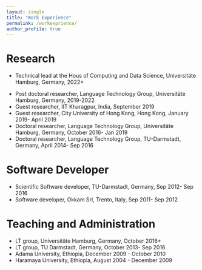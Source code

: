 ```yaml
---
layout: single
title: "Work Experience"
permalink: /workexprience/
author_profile: true
---
```



<h1 class="bodytext"><b>Research<a id="Software"></a></b></h1>
<ul>
<li>Technical lead at the Hous of Computing and Data Science, Universitäte  Hamburg, Germany, 2022+</li>
</ul>
<ul>
<li>Post doctoral researcher, Language Technology Group, Universitäte  Hamburg, Germany, 2019-2022</li>
<li>Guest researcher, IIT Kharagpur, India, September 2019</li>
<li>Guest researcher, City University of Hong Kong, Hong Kong, January 2019- April 2019</li>
<li>Doctoral researcher, Language Technology Group, Universitäte  Hamburg, Germany, October 2016- Jan 2019 </li>
<li>Doctoral researcher, Language Technology Group, TU-Darmstadt, Germany, April 2014- Sep 2016 </li>
</ul>
<h1 class="bodytext"><b>Software Developer<a id="Software"></a></b></h1>
<ul></ul>
<ul>
<li>Scientific Software developer, TU-Darmstadt, Germany, Sep 2012- Sep 2016 </li>
<li>Software developer, Okkam Srl, Trento, Italy, Sep 2011- Sep 2012 </li>
</ul>
<h1 class="bodytext"><b>Teaching and Administration<a id="Software"></a></b></h1>
<ul></ul>
<ul>
<li> LT group, Universitäte  Hamburg, Germany, October 2016+ </li>
<li>LT group, TU Darmstadt, Germany, October 2013- Sep 2016 </li>
<li>Adama University, Ethiopia, December 2009 - October 2010 </li>
<li>Haramaya University, Ethiopia, August 2004 - December 2009 </li>
</ul>
